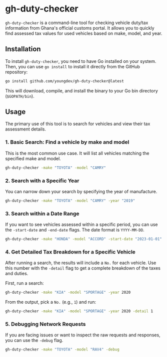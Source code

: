 # gh-duty-checker

`gh-duty-checker` is a command-line tool for checking vehicle duty/tax information from Ghana's official customs portal. It allows you to quickly find assessed tax values for used vehicles based on make, model, and year.

## Installation

To install `gh-duty-checker`, you need to have Go installed on your system. Then, you can use `go install` to install it directly from the GitHub repository:

```sh
go install github.com/youngdev/gh-duty-checker@latest
```

This will download, compile, and install the binary to your Go bin directory (`$GOPATH/bin`).

## Usage

The primary use of this tool is to search for vehicles and view their tax assessment details.

### 1. Basic Search: Find a vehicle by make and model

This is the most common use case. It will list all vehicles matching the specified make and model.

```sh
gh-duty-checker -make "TOYOTA" -model "CAMRY"
```

### 2. Search with a Specific Year

You can narrow down your search by specifying the year of manufacture.

```sh
gh-duty-checker -make "TOYOTA" -model "CAMRY" -year "2019"
```

### 3. Search within a Date Range

If you want to see vehicles assessed within a specific period, you can use the `-start-date` and `-end-date` flags. The date format is `YYYY-MM-DD`.

```sh
gh-duty-checker -make "HONDA" -model "ACCORD" -start-date "2023-01-01" -end-date "2023-03-31"
```

### 4. Get Detailed Tax Breakdown for a Specific Vehicle

After running a search, the results will include a `No.` for each vehicle. Use this number with the `-detail` flag to get a complete breakdown of the taxes and duties.

First, run a search:
```sh
gh-duty-checker -make "KIA" -model "SPORTAGE" -year 2020
```

From the output, pick a `No.` (e.g., `1`) and run:
```sh
gh-duty-checker -make "KIA" -model "SPORTAGE" -year 2020 -detail 1
```

### 5. Debugging Network Requests

If you are facing issues or want to inspect the raw requests and responses, you can use the `-debug` flag.

```sh
gh-duty-checker -make "TOYOTA" -model "RAV4" -debug
``` 